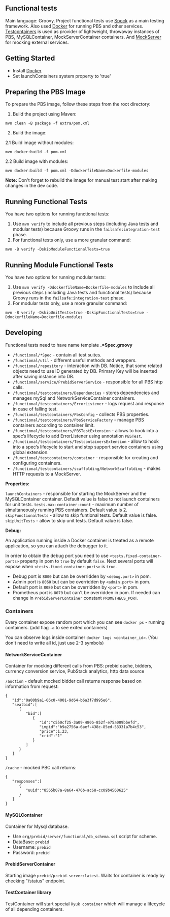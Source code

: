 ## Functional tests

Main language: Groovy. Project functional tests use [Spock](https://spockframework.org/) as a main testing framework.
Also used [Docker](https://www.docker.com/) for running PBS and other services.
[Testcontainers](https://www.testcontainers.org/) is used as provider of lightweight, throwaway instances of PBS, MySQLContainer, MockServerContainer containers.
And [MockServer](https://www.mock-server.com/) for mocking external services.

## Getting Started

- Install [Docker](https://docs.docker.com/engine/install/)
- Set launchContainers system property to 'true'

## Preparing the PBS Image

To prepare the PBS image, follow these steps from the root directory:

1. Build the project using Maven:

`mvn clean -B package -f extra/pom.xml`

2. Build the image:

2.1 Build image without modules:

`mvn docker:build -f pom.xml`

2.2 Build image with modules:

`mvn docker:build -f pom.xml -DdockerfileName=Dockerfile-modules`

**Note:** Don't forget to rebuild the image for manual test start after making changes in the dev code.

## Running Functional Tests

You have two options for running functional tests:

1. Use `mvn verify` to include all previous steps (including Java tests and modular tests) because Groovy runs in the `failsafe:integration-test` phase.
2. For functional tests only, use a more granular command:

`mvn -B verify -DskipModuleFunctionalTests=true`

## Running Module Functional Tests

You have two options for running modular tests:

1. Use `mvn verify -DdockerfileName=Dockerfile-modules` to include all previous steps (including Java tests and functional tests) because Groovy runs in the `failsafe:integration-test` phase.
2. For modular tests only, use a more granular command:

`mvn -B verify -DskipUnitTests=true -DskipFunctionalTests=true -DdockerfileName=Dockerfile-modules`

## Developing

Functional tests need to have name template **.\*Spec.groovy**

- `/functional/*Spec` - contain all test suites.
- `/functional/util` - different useful methods and wrappers.
- `/functional/repository` - interaction with DB. Notice, that some related objects need to use ID generated by DB.
  Primary Key will be inserted after saving instance into DB.
- `/functional/service/PrebidServerService` - responsible for all PBS http calls.
- `/functional/testcontainers/Dependencies` - stores dependencies and manages mySql and NetworkServiceContainer containers.
- `/functional/testcontainers/ErrorListener` - logs request and response in case of falling test.
- `/functional/testcontainers/PbsConfig` - collects PBS properties.
- `/functional/testcontainers/PbsServiceFactory` - manage PBS containers according to container limit.
- `/functional/testcontainers/PBSTestExtension` - allows to hook into a spec’s lifecycle to add ErrorListener using annotation `PBSTest`.
- `/functional/testcontainers/TestcontainersExtension` - allow to hook into a spec’s lifecycle to start and stop support service containers using global extension.
- `/functional/testcontainers/container` - responsible for creating and configuring containers.
- `/functional/testcontainers/scaffolding/NetworkScaffolding` -  makes HTTP requests to a MockServer.


**Properties:**

`launchContainers` - responsible for starting the MockServer and the MySQLContainer container. Default value is false to not launch containers for unit tests.
`tests.max-container-count` - maximum number of simultaneously running PBS containers. Default value is 2.
`skipFunctionalTests` - allow to skip funtional tests. Default value is false.
`skipUnitTests` - allow to skip unit tests. Default value is false.

**Debug:**

An application running inside a Docker container is treated as a remote application, so you can attach the debugger to it.

In order to obtain the debug port you need to use `<tests.fixed-container-ports>` property in pom to `true` by default `false`.
Next several ports will expose when `<tests.fixed-container-ports>` is `true`.
-    Debug port is `8000` but can be overridden by `<debug.port>` in pom.
-    Admin port is `8060` but can be overridden by `<admin.port>` in pom.
-    Default port is `8080` but can be overridden by `<port>` in pom.
-    Prometheus port is `8070` but can't be overridden in pom. If needed can change in `PrebidServerContainer` constant `PROMETHEUS_PORT`.

### Containers

Every container expose random port which you can see `docker ps` - running containers. (add flag `-a` to see exited containers)

You can observe logs inside container `docker logs <container_id>`. (You don't need to write all id, just use 2-3 symbols)

#### NetworkServiceContainer

Container for mocking different calls from PBS: prebid cache, bidders, currency conversion service, PubStack analytics, http data source

`/auction` - default mocked bidder call returns response based on information from request:

```
{
   "id":"0a00b9a1-06c0-4001-9d64-b6a3f7d995e6",
   "seatbid":[
      {
         "bid":[
            {
               "id":"c550cf25-3a09-480b-852f-e75a009bbefd",
               "impid":"b9a2756a-6aef-438c-85ed-53331a7b4c53",
               "price":1.23,
               "crid":"1"
            }
         ]
      }
   ]
}
``` 

`/cache` - mocked PBC call returns:

```
{
   "responses":[
      {
         "uuid":"8565b07a-8a64-476b-ac68-cc09b4560625"
      }
   ]
}
``` 

#### MySQLContainer

Container for Mysql database.

- Use `org/prebid/server/functional/db_schema.sql` script for scheme.
- DataBase: `prebid`
- Username: `prebid`
- Password: `prebid`

#### PrebidServerContainer

Starting image `prebid/prebid-server:latest`.
Waits for container is ready by checking "/status" endpoint.

#### TestContainer library

TestContainer will start special `Ryuk container` which will manage a lifecycle of all depending containers.
